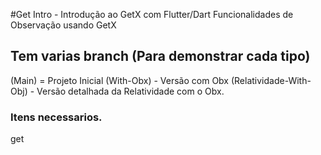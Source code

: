 #Get Intro - Introdução ao GetX com Flutter/Dart
Funcionalidades de Observação usando GetX 

## Tem varias branch (Para demonstrar cada tipo)

 (Main) = Projeto Inicial
 (With-Obx) - Versão com Obx
 (Relatividade-With-Obj) - Versão detalhada da Relatividade com o Obx.

### Itens necessarios.

get 
